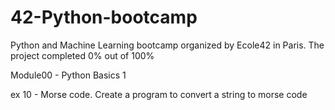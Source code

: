 # 42-Python-bootcamp
Python and Machine Learning bootcamp organized by Ecole42 in Paris. The project completed 0% out of 100%

Module00 - Python Basics 1

ex 10 - Morse code.  Create a program to convert a string to morse code
